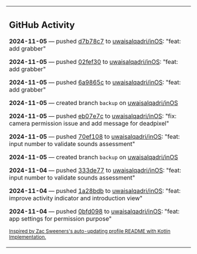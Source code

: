 <table><tr><td valign="top" width="100%">    

## GitHub Activity

**2024-11-05** — pushed [d7b78c7](https://github.com/uwaisalqadri/inOS/commits/d7b78c75ed3ebf7a512e3ddfe61d51827e34b714) to [uwaisalqadri/inOS](https://github.com/uwaisalqadri/inOS): "feat: add grabber"

**2024-11-05** — pushed [02fef30](https://github.com/uwaisalqadri/inOS/commits/02fef3006896755ac764c1de0c90ee38cda04b50) to [uwaisalqadri/inOS](https://github.com/uwaisalqadri/inOS): "feat: add grabber"

**2024-11-05** — pushed [6a9865c](https://github.com/uwaisalqadri/inOS/commits/6a9865ccc3d91a95dbde03518b0ece2951f0c314) to [uwaisalqadri/inOS](https://github.com/uwaisalqadri/inOS): "feat: add grabber"

**2024-11-05** — created branch `backup` on [uwaisalqadri/inOS](https://github.com/uwaisalqadri/inOS)

**2024-11-05** — pushed [eb07e7c](https://github.com/uwaisalqadri/inOS/commits/eb07e7c075353aa7d3925fffe4674676988c36b1) to [uwaisalqadri/inOS](https://github.com/uwaisalqadri/inOS): "fix: camera permission issue and add message for deadpixel"

**2024-11-05** — pushed [70ef108](https://github.com/uwaisalqadri/inOS/commits/70ef1085e998cfadfd5d14cf5421279b0caac20e) to [uwaisalqadri/inOS](https://github.com/uwaisalqadri/inOS): "feat: input number to validate sounds assessment"

**2024-11-05** — created branch `backup` on [uwaisalqadri/inOS](https://github.com/uwaisalqadri/inOS)

**2024-11-04** — pushed [333de77](https://github.com/uwaisalqadri/inOS/commits/333de77e048c387f9331a3ac9f6f9e5115f9583a) to [uwaisalqadri/inOS](https://github.com/uwaisalqadri/inOS): "feat: input number to validate sounds assessment"

**2024-11-04** — pushed [1a28bdb](https://github.com/uwaisalqadri/inOS/commits/1a28bdbf322ba75d002c9d314b75a60344adef5c) to [uwaisalqadri/inOS](https://github.com/uwaisalqadri/inOS): "feat: improve activity indicator and introduction view"

**2024-11-04** — pushed [0bfd098](https://github.com/uwaisalqadri/inOS/commits/0bfd09858f493609972e45c01631f6077b3fe2af) to [uwaisalqadri/inOS](https://github.com/uwaisalqadri/inOS): "feat: app settings for permission purpose"
                
<sub><a href="https://github.com/ZacSweers/ZacSweers/">Inspired by Zac Sweeners's auto-updating profile README with Kotlin Implementation.</a></sub>
        